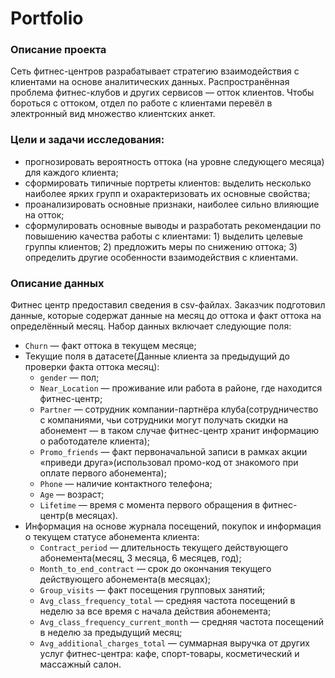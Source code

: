 # Portfolio

### Описание проекта

Сеть фитнес-центров разрабатывает стратегию взаимодействия с клиентами на основе аналитических данных.
Распространённая проблема фитнес-клубов и других сервисов — отток клиентов.
Чтобы бороться с оттоком, отдел по работе с клиентами перевёл в электронный вид множество клиентских анкет. 

### Цели и задачи исследования:
- прогнозировать вероятность оттока (на уровне следующего месяца) для каждого клиента;
- сформировать типичные портреты клиентов: выделить несколько наиболее ярких групп и охарактеризовать их основные свойства;
- проанализировать основные признаки, наиболее сильно влияющие на отток;
- сформулировать основные выводы и разработать рекомендации по повышению качества работы с клиентами:
        1) выделить целевые группы клиентов;
        2) предложить меры по снижению оттока;
        3) определить другие особенности взаимодействия с клиентами.
        
### Описание данных
Фитнес центр предоставил сведения в csv-файлах. Заказчик подготовил данные, которые содержат данные на месяц до оттока и факт оттока на определённый месяц. 
Набор данных включает следующие поля:
- `Churn` — факт оттока в текущем месяце;
- Текущие поля в датасете(Данные клиента за предыдущий до проверки факта оттока месяц):
    - `gender` — пол;
    - `Near_Location` — проживание или работа в районе, где находится фитнес-центр;
    - `Partner` — сотрудник компании-партнёра клуба(сотрудничество с компаниями, чьи сотрудники могут получать скидки на абонемент — в таком случае фитнес-центр хранит информацию о работодателе клиента);
    - `Promo_friends` — факт первоначальной записи в рамках акции «приведи друга»(использовал промо-код от знакомого при оплате первого абонемента);
    - `Phone` — наличие контактного телефона;
    - `Age` — возраст;
    - `Lifetime` — время с момента первого обращения в фитнес-центр(в месяцах).
- Информация на основе журнала посещений, покупок и информация о текущем статусе абонемента клиента:
    - `Contract_period` — длительность текущего действующего абонемента(месяц, 3 месяца, 6 месяцев, год);
    - `Month_to_end_contract` — срок до окончания текущего действующего абонемента(в месяцах);
    - `Group_visits` — факт посещения групповых занятий;
    - `Avg_class_frequency_total` — средняя частота посещений в неделю за все время с начала действия абонемента;
    - `Avg_class_frequency_current_month` — средняя частота посещений в неделю за предыдущий месяц;
    - `Avg_additional_charges_total` — суммарная выручка от других услуг фитнес-центра: кафе, спорт-товары, косметический и массажный салон.
